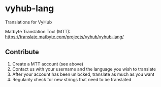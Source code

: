 # vyhub-lang
Translations for VyHub

Matbyte Translation Tool (MTT): https://translate.matbyte.com/projects/vyhub/vyhub-lang/

## Contribute

1. Create a MTT account (see above)
2. Contact us with your username and the language you wish to translate
3. After your account has been unlocked, translate as much as you want
4. Regularily check for new strings that need to be translated

